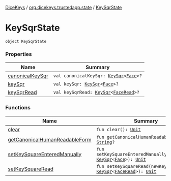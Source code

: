 [DiceKeys](../../index.md) / [org.dicekeys.trustedapp.state](../index.md) / [KeySqrState](./index.md)

# KeySqrState

`object KeySqrState`

### Properties

| Name | Summary |
|---|---|
| [canonicalKeySqr](canonical-key-sqr.md) | `val canonicalKeySqr: `[`KeySqr`](../../org.dicekeys.keysqr/-key-sqr/index.md)`<`[`Face`](../../org.dicekeys.keysqr/-face/index.md)`>?` |
| [keySqr](key-sqr.md) | `val keySqr: `[`KeySqr`](../../org.dicekeys.keysqr/-key-sqr/index.md)`<`[`Face`](../../org.dicekeys.keysqr/-face/index.md)`>?` |
| [keySqrRead](key-sqr-read.md) | `val keySqrRead: `[`KeySqr`](../../org.dicekeys.keysqr/-key-sqr/index.md)`<`[`FaceRead`](../../org.dicekeys.keysqr/-face-read/index.md)`>?` |

### Functions

| Name | Summary |
|---|---|
| [clear](clear.md) | `fun clear(): `[`Unit`](https://kotlinlang.org/api/latest/jvm/stdlib/kotlin/-unit/index.html) |
| [getCanonicalHumanReadableForm](get-canonical-human-readable-form.md) | `fun getCanonicalHumanReadableForm(): `[`String`](https://kotlinlang.org/api/latest/jvm/stdlib/kotlin/-string/index.html)`?` |
| [setKeySquareEnteredManually](set-key-square-entered-manually.md) | `fun setKeySquareEnteredManually(newKeySqr: `[`KeySqr`](../../org.dicekeys.keysqr/-key-sqr/index.md)`<`[`Face`](../../org.dicekeys.keysqr/-face/index.md)`>): `[`Unit`](https://kotlinlang.org/api/latest/jvm/stdlib/kotlin/-unit/index.html) |
| [setKeySquareRead](set-key-square-read.md) | `fun setKeySquareRead(newKeySqrRead: `[`KeySqr`](../../org.dicekeys.keysqr/-key-sqr/index.md)`<`[`FaceRead`](../../org.dicekeys.keysqr/-face-read/index.md)`>): `[`Unit`](https://kotlinlang.org/api/latest/jvm/stdlib/kotlin/-unit/index.html) |
